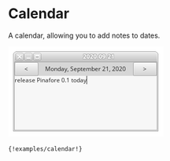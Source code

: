 # Calendar

A calendar, allowing you to add notes to dates.

![screenshot](calendar.png)

```pinafore
{!examples/calendar!}
```
